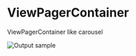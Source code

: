 # ViewPagerContainer
ViewPagerContainer like carousel


![Output sample](https://github.com/RudreshJR/ViewPagerContainer/blob/master/screen/gifimage.gif)
